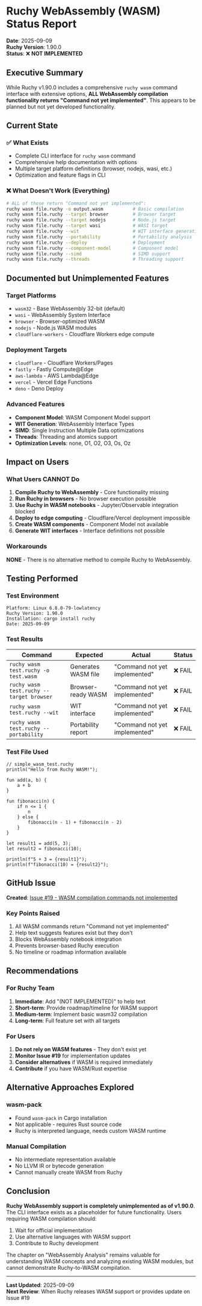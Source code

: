 # Ruchy WebAssembly (WASM) Status Report

**Date**: 2025-09-09  
**Ruchy Version**: 1.90.0  
**Status**: ❌ **NOT IMPLEMENTED**

## Executive Summary

While Ruchy v1.90.0 includes a comprehensive `ruchy wasm` command interface with extensive options, **ALL WebAssembly compilation functionality returns "Command not yet implemented"**. This appears to be planned but not yet developed functionality.

## Current State

### ✅ What Exists
- Complete CLI interface for `ruchy wasm` command
- Comprehensive help documentation with options
- Multiple target platform definitions (browser, nodejs, wasi, etc.)
- Optimization and feature flags in CLI

### ❌ What Doesn't Work (Everything)
```bash
# ALL of these return "Command not yet implemented":
ruchy wasm file.ruchy -o output.wasm           # Basic compilation
ruchy wasm file.ruchy --target browser         # Browser target
ruchy wasm file.ruchy --target nodejs          # Node.js target
ruchy wasm file.ruchy --target wasi            # WASI target
ruchy wasm file.ruchy --wit                    # WIT interface generation
ruchy wasm file.ruchy --portability            # Portability analysis
ruchy wasm file.ruchy --deploy                 # Deployment
ruchy wasm file.ruchy --component-model        # Component model
ruchy wasm file.ruchy --simd                   # SIMD support
ruchy wasm file.ruchy --threads                # Threading support
```

## Documented but Unimplemented Features

### Target Platforms
- `wasm32` - Base WebAssembly 32-bit (default)
- `wasi` - WebAssembly System Interface
- `browser` - Browser-optimized WASM
- `nodejs` - Node.js WASM modules
- `cloudflare-workers` - Cloudflare Workers edge compute

### Deployment Targets
- `cloudflare` - Cloudflare Workers/Pages
- `fastly` - Fastly Compute@Edge
- `aws-lambda` - AWS Lambda@Edge
- `vercel` - Vercel Edge Functions
- `deno` - Deno Deploy

### Advanced Features
- **Component Model**: WASM Component Model support
- **WIT Generation**: WebAssembly Interface Types
- **SIMD**: Single Instruction Multiple Data optimizations
- **Threads**: Threading and atomics support
- **Optimization Levels**: none, O1, O2, O3, Os, Oz

## Impact on Users

### What Users CANNOT Do
1. **Compile Ruchy to WebAssembly** - Core functionality missing
2. **Run Ruchy in browsers** - No browser execution possible
3. **Use Ruchy in WASM notebooks** - Jupyter/Observable integration blocked
4. **Deploy to edge computing** - Cloudflare/Vercel deployment impossible
5. **Create WASM components** - Component Model not available
6. **Generate WIT interfaces** - Interface definitions not possible

### Workarounds
**NONE** - There is no alternative method to compile Ruchy to WebAssembly.

## Testing Performed

### Test Environment
```
Platform: Linux 6.8.0-79-lowlatency
Ruchy Version: 1.90.0
Installation: cargo install ruchy
Date: 2025-09-09
```

### Test Results
| Command | Expected | Actual | Status |
|---------|----------|--------|--------|
| `ruchy wasm test.ruchy -o test.wasm` | Generates WASM file | "Command not yet implemented" | ❌ FAIL |
| `ruchy wasm test.ruchy --target browser` | Browser-ready WASM | "Command not yet implemented" | ❌ FAIL |
| `ruchy wasm test.ruchy --wit` | WIT interface | "Command not yet implemented" | ❌ FAIL |
| `ruchy wasm test.ruchy --portability` | Portability report | "Command not yet implemented" | ❌ FAIL |

### Test File Used
```ruchy
// simple_wasm_test.ruchy
println("Hello from Ruchy WASM!");

fun add(a, b) {
    a + b
}

fun fibonacci(n) {
    if n <= 1 {
        n
    } else {
        fibonacci(n - 1) + fibonacci(n - 2)
    }
}

let result1 = add(5, 3);
let result2 = fibonacci(10);

println(f"5 + 3 = {result1}");
println(f"fibonacci(10) = {result2}");
```

## GitHub Issue

**Created**: [Issue #19 - WASM compilation commands not implemented](https://github.com/paiml/ruchy/issues/19)

### Key Points Raised
1. All WASM commands return "Command not yet implemented"
2. Help text suggests features exist but they don't
3. Blocks WebAssembly notebook integration
4. Prevents browser-based Ruchy execution
5. No timeline or roadmap information available

## Recommendations

### For Ruchy Team
1. **Immediate**: Add "(NOT IMPLEMENTED)" to help text
2. **Short-term**: Provide roadmap/timeline for WASM support
3. **Medium-term**: Implement basic wasm32 compilation
4. **Long-term**: Full feature set with all targets

### For Users
1. **Do not rely on WASM features** - They don't exist yet
2. **Monitor Issue #19** for implementation updates
3. **Consider alternatives** if WASM is required immediately
4. **Contribute** if you have WASM/Rust expertise

## Alternative Approaches Explored

### wasm-pack
- Found `wasm-pack` in Cargo installation
- Not applicable - requires Rust source code
- Ruchy is interpreted language, needs custom WASM runtime

### Manual Compilation
- No intermediate representation available
- No LLVM IR or bytecode generation
- Cannot manually create WASM from Ruchy

## Conclusion

**Ruchy WebAssembly support is completely unimplemented as of v1.90.0**. The CLI interface exists as a placeholder for future functionality. Users requiring WASM compilation should:

1. Wait for official implementation
2. Use alternative languages with WASM support
3. Contribute to Ruchy development

The chapter on "WebAssembly Analysis" remains valuable for understanding WASM concepts and analyzing existing WASM modules, but cannot demonstrate Ruchy-to-WASM compilation.

---

**Last Updated**: 2025-09-09  
**Next Review**: When Ruchy releases WASM support or provides update on Issue #19